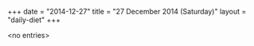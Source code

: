 +++
date = "2014-12-27"
title = "27 December 2014 (Saturday)"
layout = "daily-diet"
+++

\<no entries\>